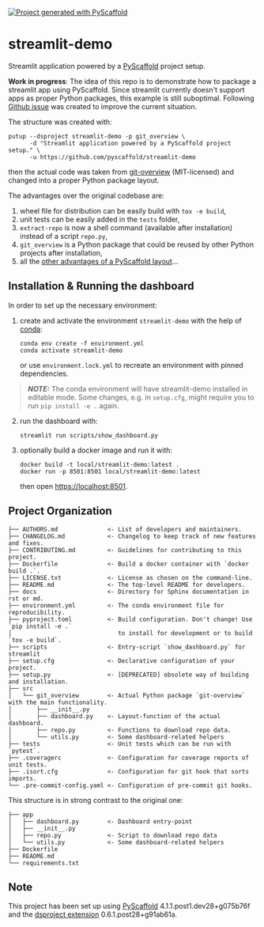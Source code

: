 [![Project generated with PyScaffold](https://img.shields.io/badge/-PyScaffold-005CA0?logo=pyscaffold)](https://pyscaffold.org/)

# streamlit-demo

Streamlit application powered by a [PyScaffold] project setup.

**Work in progress**: The idea of this repo is to demonstrate how to package a streamlit app using PyScaffold.
Since streamlit currently doesn't support apps as proper Python packages, this example is still suboptimal.
Following [Github issue](https://github.com/streamlit/streamlit/issues/4162) was created to improve the current situation.

The structure was created with:
```shell
putup --dsproject streamlit-demo -p git_overview \
      -d "Streamlit application powered by a PyScaffold project setup." \
      -u https://github.com/pyscaffold/streamlit-demo
```
then the actual code was taken from [git-overview] (MIT-licensed) and changed into a proper Python package layout.


The advantages over the original codebase are:
1. wheel file for distribution can be easily build with `tox -e build`,
2. unit tests can be easily added in the `tests` folder,
3. `extract-repo` is now a shell command (available after installation) instead of a script `repo.py`,
4. `git_overview` is a Python package that could be reused by other Python projects after installation,
5. all the [other advantages of a PyScaffold layout](https://pyscaffold.org/en/stable/features.html)...

## Installation & Running the dashboard

In order to set up the necessary environment:

1. create and activate the environment `streamlit-demo` with the help of [conda]:
   ```shell
   conda env create -f environment.yml
   conda activate streamlit-demo
   ```
   or use `environment.lock.yml` to recreate an environment with pinned dependencies.
> **_NOTE:_**  The conda environment will have streamlit-demo installed in editable mode.
> Some changes, e.g. in `setup.cfg`, might require you to run `pip install -e .` again.

2. run the dashboard with:
   ```shell
   streamlit run scripts/show_dashboard.py
   ```

3. optionally build a docker image and run it with:
   ```shell
   docker build -t local/streamlit-demo:latest .
   docker run -p 8501:8501 local/streamlit-demo:latest
   ```
   then open [https://localhost:8501](https://localhost:8501).

## Project Organization

```
├── AUTHORS.md              <- List of developers and maintainers.
├── CHANGELOG.md            <- Changelog to keep track of new features and fixes.
├── CONTRIBUTING.md         <- Guidelines for contributing to this project.
├── Dockerfile              <- Build a docker container with `docker build .`.
├── LICENSE.txt             <- License as chosen on the command-line.
├── README.md               <- The top-level README for developers.
├── docs                    <- Directory for Sphinx documentation in rst or md.
├── environment.yml         <- The conda environment file for reproducibility.
├── pyproject.toml          <- Build configuration. Don't change! Use `pip install -e .`
│                              to install for development or to build `tox -e build`.
├── scripts                 <- Entry-script `show_dashboard.py` for streamlit
├── setup.cfg               <- Declarative configuration of your project.
├── setup.py                <- [DEPRECATED] obsolete way of building and installation.
├── src
│   └── git_overview        <- Actual Python package `git-overview` with the main functionality.
│       ├── __init__.py
│       ├── dashboard.py    <- Layout-function of the actual dashboard.
│       ├── repo.py         <- Functions to download repo data.
│       └── utils.py        <- Some dashboard-related helpers
├── tests                   <- Unit tests which can be run with `pytest`.
├── .coveragerc             <- Configuration for coverage reports of unit tests.
├── .isort.cfg              <- Configuration for git hook that sorts imports.
└── .pre-commit-config.yaml <- Configuration of pre-commit git hooks.
```

This structure is in strong contrast to the original one:

```
├── app
│   ├── dashboard.py        <- Dashboard entry-point
│   ├── __init__.py
│   ├── repo.py             <- Script to download repo data
│   └── utils.py            <- Some dashboard-related helpers
├── Dockerfile
├── README.md
└── requirements.txt
```

<!-- pyscaffold-notes -->

## Note

This project has been set up using [PyScaffold] 4.1.1.post1.dev28+g075b76f and the [dsproject extension] 0.6.1.post28+g91ab61a.

[conda]: https://docs.conda.io/
[PyScaffold]: https://pyscaffold.org/
[pre-commit]: https://pre-commit.com/
[Jupyter]: https://jupyter.org/
[nbstripout]: https://github.com/kynan/nbstripout
[Google style]: http://google.github.io/styleguide/pyguide.html#38-comments-and-docstrings
[PyScaffold]: https://pyscaffold.org/
[dsproject extension]: https://github.com/pyscaffold/pyscaffoldext-dsproject
[git-overview]: https://github.com/andodet/git-overview
